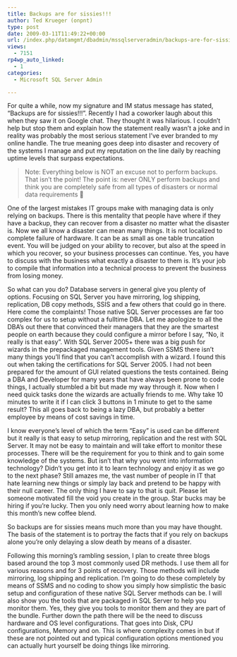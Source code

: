 ```yaml
---
title: Backups are for sissies!!!
author: Ted Krueger (onpnt)
type: post
date: 2009-03-11T11:49:22+00:00
url: /index.php/datamgmt/dbadmin/mssqlserveradmin/backups-are-for-sissies/
views:
  - 7151
rp4wp_auto_linked:
  - 1
categories:
  - Microsoft SQL Server Admin

---
```

For quite a while, now my signature and IM status message has stated, &#8220;Backups are for sissies!!!&#8221;. Recently I had a coworker laugh about this when they saw it on Google chat. They thought it was hilarious. I couldn&#8217;t help but stop them and explain how the statement really wasn&#8217;t a joke and in reality was probably the most serious statement I&#8217;ve ever branded to my online handle. The true meaning goes deep into disaster and recovery of the systems I manage and put my reputation on the line daily by reaching uptime levels that surpass expectations.

> <span class="MT_orange">Note: Everything below is NOT an excuse not to perform backups. That isn&#8217;t the point! The point is: never ONLY perform backups and think you are completely safe from all types of disasters or normal data requirements 🙂</span>

One of the largest mistakes IT groups make with managing data is only relying on backups. There is this mentality that people have where if they have a backup, they can recover from a disaster no matter what the disaster is. Now we all know a disaster can mean many things. It is not localized to complete failure of hardware. It can be as small as one table truncation event. You will be judged on your ability to recover, but also at the speed in which you recover, so your business processes can continue. Yes, you have to discuss with the business what exactly a disaster to them is. It&#8217;s your job to compile that information into a technical process to prevent the business from losing money.

So what can you do? Database servers in general give you plenty of options. Focusing on SQL Server you have mirroring, log shipping, replication, DB copy methods, SSIS and a few others that could go in there. Here come the complaints! Those native SQL Server processes are far too complex for us to setup without a fulltime DBA. Let me apologize to all the DBA&#8217;s out there that convinced their managers that they are the smartest people on earth because they could configure a mirror before I say, &#8220;No, it really is that easy&#8221;. With SQL Server 2005+ there was a big push for wizards in the prepackaged management tools. Given SSMS there isn&#8217;t many things you&#8217;ll find that you can&#8217;t accomplish with a wizard. I found this out when taking the certifications for SQL Server 2005. I had not been prepared for the amount of GUI related questions the tests contained. Being a DBA and Developer for many years that have always been prone to code things, I actually stumbled a bit but made my way through it. Now when I need quick tasks done the wizards are actually friends to me. Why take 10 minutes to write it if I can click 3 buttons in 1 minute to get to the same result? This all goes back to being a lazy DBA, but probably a better employee by means of cost savings in time.

I know everyone&#8217;s level of which the term &#8220;Easy&#8221; is used can be different but it really is that easy to setup mirroring, replication and the rest with SQL Server. It may not be easy to maintain and will take effort to monitor these processes. There will be the requirement for you to think and to gain some knowledge of the systems. But isn&#8217;t that why you went into information technology? Didn&#8217;t you get into it to learn technology and enjoy it as we go to the next phase? Still amazes me, the vast number of people in IT that hate learning new things or simply lay back and pretend to be happy with their null career. The only thing I have to say to that is quit. Please let someone motivated fill the void you create in the group. Star bucks may be hiring if you&#8217;re lucky. Then you only need worry about learning how to make this month&#8217;s new coffee blend.

So backups are for sissies means much more than you may have thought. The basis of the statement is to portray the facts that if you rely on backups alone you&#8217;re only delaying a slow death by means of a disaster. 

Following this morning&#8217;s rambling session, I plan to create three blogs based around the top 3 most commonly used DR methods. I use them all for various reasons and for 3 points of recovery. Those methods will include mirroring, log shipping and replication. I&#8217;m going to do these completely by means of SSMS and no coding to show you simply how simplistic the basic setup and configuration of these native SQL Server methods can be. I will also show you the tools that are packaged in SQL Server to help you monitor them. Yes, they give you tools to monitor them and they are part of the bundle. Further down the path there will be the need to discuss hardware and OS level configurations. That goes into Disk, CPU configurations, Memory and on. This is where complexity comes in but if these are not pointed out and typical configuration options mentioned you can actually hurt yourself be doing things like mirroring.